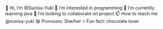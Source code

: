 👋 Hi, I’m @Sunisa-Yuki
👀 I’m interested in programming
🌱 I’m currently learning java
💞️ I’m looking to collaborate on project
📫 How to reach me @sunisa-yuki
😄 Pronouns: She/her
⚡ Fun fact: chocolate lover

<!---
Sunisa-Yuki/Sunisa-Yuki is a ✨ special ✨ repository because its `README.md` (this file) appears on your GitHub profile.
You can click the Preview link to take a look at your changes.
--->
